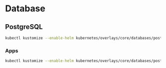 # Database

## PostgreSQL

```bash
kubectl kustomize --enable-helm kubernetes/overlays/core/databases/postgresql/base | kubectl apply -f -

```

### Apps

```bash
kubectl kustomize --enable-helm kubernetes/overlays/core/databases/postgresql/apps/default | kubectl apply -f -

```
